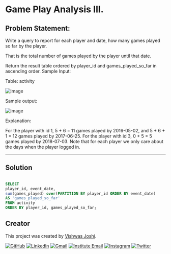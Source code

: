 # Game Play Analysis III.

## Problem Statement:

Write a query to report for each player and date, how many games played so far by the player.

That is the total number of games played by the player until that date.

Return the result table ordered by player_id and games_played_so_far in ascending order.
Sample Input:

Table: activity

![image](https://github.com/vishwasjoshi2019/DSML/assets/98074283/ddb6f812-3393-4a53-9cef-364d897d4e0b)



Sample output:

![image](https://github.com/vishwasjoshi2019/DSML/assets/98074283/f8642976-38aa-436d-acf2-1f6596e7b163)



Explanation:

For the player with id 1, 5 + 6 = 11 games played by 2016-05-02, and 5 + 6 + 1 = 12 games played by 2017-06-25.
For the player with id 3, 0 + 5 = 5 games played by 2018-07-03.
Note that for each player we only care about the days when the player logged in.

---

## Solution

```sql

SELECT
player_id, event_date, 
sum(games_played) over(PARTITION BY player_id ORDER BY event_date)
AS 'games_played_so_far'
FROM activity
ORDER BY player_id, games_played_so_far;

```
## Creator

This project was created by [Vishwas Joshi](https://github.com/vishwasjoshi2019).


[![GitHub](https://img.shields.io/badge/GitHub-%40vishwasjoshi2019-blue)](https://github.com/vishwasjoshi2019)
[![LinkedIn](https://img.shields.io/badge/LinkedIn-%40vishwasjoshi2019-blue)](https://www.linkedin.com/in/vishwasjoshi2019/)
[![Gmail](https://img.shields.io/badge/Gmail-vishwasjoshi2019%40gmail.com-red)](mailto:vishwasjoshi2019@gmail.com)
[![Institute Email](https://img.shields.io/badge/Institute%20Email-vishwas.j%40iitgn.ac.in-red)](mailto:vishwas.j@iitgn.ac.in)
[![Instagram](https://img.shields.io/badge/Instagram-%40cursed__geek-orange)](https://www.instagram.com/cursed_geek/)
[![Twitter](https://img.shields.io/badge/Twitter-%40Vishwas79116150-blue)](https://twitter.com/Vishwas79116150)


